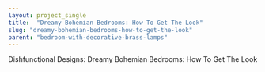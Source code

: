 ```yaml
---
layout: project_single
title:  "Dreamy Bohemian Bedrooms: How To Get The Look"
slug: "dreamy-bohemian-bedrooms-how-to-get-the-look"
parent: "bedroom-with-decorative-brass-lamps"
---
```

Dishfunctional Designs: Dreamy Bohemian Bedrooms: How To Get The Look